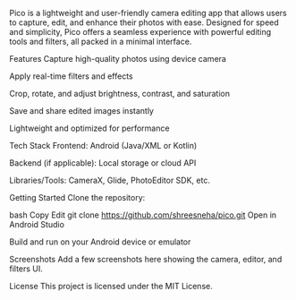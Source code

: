 Pico is a lightweight and user-friendly camera editing app that allows users to capture, edit, and enhance their photos with ease. Designed for speed and simplicity, Pico offers a seamless experience with powerful editing tools and filters, all packed in a minimal interface.

Features
Capture high-quality photos using device camera

Apply real-time filters and effects

Crop, rotate, and adjust brightness, contrast, and saturation

Save and share edited images instantly

Lightweight and optimized for performance

Tech Stack
Frontend: Android (Java/XML or Kotlin)

Backend (if applicable): Local storage or cloud API

Libraries/Tools: CameraX, Glide, PhotoEditor SDK, etc.

Getting Started
Clone the repository:

bash
Copy
Edit
git clone https://github.com/shreesneha/pico.git
Open in Android Studio

Build and run on your Android device or emulator

Screenshots
Add a few screenshots here showing the camera, editor, and filters UI.

License
This project is licensed under the MIT License.

